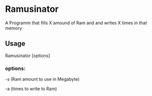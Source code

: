 # Ramusinator
A Programm that fills X amound of Ram and and writes X times in that memory

<h2>Usage</h2>
Ramusinator [options]
<h3>options:</h3>
-s (Ram amount to use in Megabyte)

-a (times to write to Ram)
